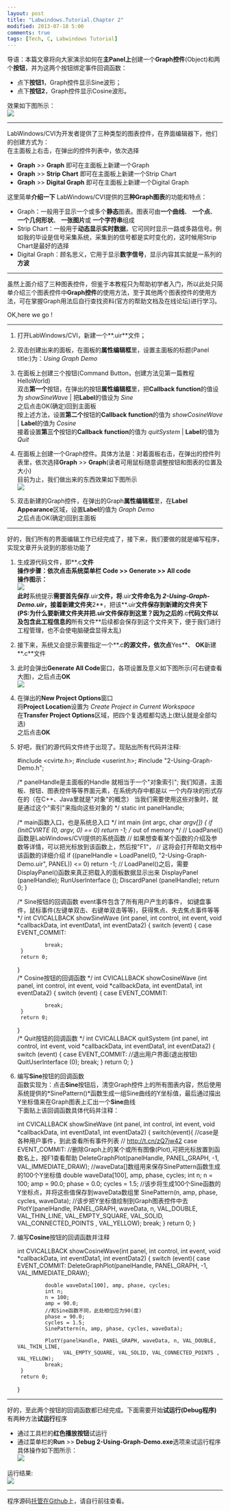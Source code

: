 ```yaml
---
layout: post
title: "Labwindows.Tutorial.Chapter 2"
modified: 2013-07-18 5:00
comments: true
tags: [Tech, C, Labwindows Tutorial]
---
```


导语：本篇文章将向大家演示如何在**主Panel上**创建一个**Graph控件**(Object)和两个**按钮**，并为这两个按钮绑定事件回调函数：  

 - 点下**按钮1**，Graph控件显示Sine波形；  
 - 点下**按钮2**，Graph控件显示Cosine波形。

效果如下图所示：  
![][1]

 [1]: http://ww3.sinaimg.cn/large/6480dca9tw1e66pudgy7aj20ej0l6abp.jpg

<!--more-->

------

LabWindows/CVI为开发者提供了三种类型的图表控件，在界面编辑器下，他们的创建方式为：  
在主面板上右击，在弹出的控件列表中，依次选择

*   **Graph** >> **Graph** 即可在主面板上新建一个Graph 
*   **Graph** >> **Strip Chart** 即可在主面板上新建一个Strip Chart 
*   **Graph** >> **Digital Graph** 即可在主面板上新建一个Digital Graph 

这里简单**介绍一下** LabWindows/CVI提供的**三种Graph图表**的功能和特点：

*   Graph：一般用于显示一个或多个**静态**图表。图表可由**一个曲线**、 **一个点**、 **一个几何形状**、 **一张图片**或 **一个字符串**组成 
*   Strip Chart：一般用于**动态显示实时数据**，它可同时显示一路或多路信号。例如我的毕设是信号采集系统，采集到的信号都是实时变化的，这时候用Strip Chart是最好的选择 
*   Digital Graph：顾名思义，它用于显示**数字信号**，显示内容其实就是一系列的**方波** 

* * *

虽然上面介绍了三种图表控件，但鉴于本教程只为帮助初学者入门，所以此处只简单介绍三个图表控件中**Graph控件**的使用方法，至于其他两个图表控件的使用方法，可在掌握Graph用法后自行查找资料(官方的帮助文档及在线论坛)进行学习。

OK,here we go !

* * *

1) 打开LabWindows/CVI，新建一个**.uir**文件；

2) 双击创建出来的面板，在面板的**属性编辑框**里，设置主面板的标题(Panel title:)为：*Using Graph Demo*

3) 在面板上创建三个按钮(Command Button，创建方法见第一篇教程HelloWorld)  
双击**第一个**按钮，在弹出的按钮**属性编辑框**里，把**Callback function**的值设为 *showSineWave* | 把**Label**的值设为 *Sine*  
之后点击OK(确定)回到主面板  
按上述方法，设置**第二个**按钮的**Callback function**的值为 *showCosineWave* | **Label**的值为 *Cosine*  
接着设置**第三个**按钮的**Callback function**的值为 *quitSystem* | **Label**的值为 *Quit*

4) 在面板上创建一个Graph控件。具体方法是：对着面板右击，在弹出的控件列表里，依次选择**Graph** >> **Graph**(读者可用鼠标随意调整按钮和图表的位置及大小)  
目前为止，我们做出来的东西效果如下图所示  
![][2]

 [2]: http://ww2.sinaimg.cn/large/6480dca9tw1e66pscg411j20ec0a7wfb.jpg

5) 双击新建的Graph控件，在弹出的Graph**属性编辑框**里，在**Label Appearance**区域，设置**Label**的值为 *Graph Demo*  
之后点击OK(确定)回到主面板

* * *

好的，我们所有的界面编辑工作已经完成了，接下来，我们要做的就是编写程序，实现文章开头说到的那些功能了

1) 生成源代码文件，即**.c**文件  
操作步骤：依次点击系统菜单栏 **Code** >> **Generate** >> **All code**  
操作图示：  
![][3]  
此时**系统提示**需要首先保存**.uir**文件，将**.uir**文件命名为 *2-Using-Graph-Demo.uir*，接着新建文件夹**2**，把该**.uir**文件保存到新建的文件夹下  
(PS:为什么要新建文件夹并把.uir文件保存到这里？因为之后的**.c**代码文件以及包含此工程信息的**所有文件**后续都会保存到这个文件夹下，便于我们进行工程管理，也不会使电脑硬盘显得太乱)

 [3]: http://ww1.sinaimg.cn/large/6480dca9tw1e66pyn5o90j20cf09f75c.jpg

2) 接下来，系统又会提示需要指定一个**.c**的源文件，依次点**Yes**、 **OK**新建**.c**文件

3) 此时会弹出**Generate All Code**窗口，各项设置及意义如下图所示(可右键查看大图)，之后点击**OK**  
![][4]

 [4]: http://ww3.sinaimg.cn/large/6480dca9tw1e66qc4donfj20d20ep0uz.jpg

4) 在弹出的**New Project Options**窗口  
将**Project Location**设置为 *Create Project in Current Workspace*  
在**Transfer Project Options**区域，把四个复选框都勾选上(默认就是全部勾选)  
之后点击**OK**

5) 好吧，我们的源代码文件终于出现了。现贴出所有代码并注释:  

    #include <cvirte.h>;
    #include <userint.h>;
    #include "2-Using-Graph-Demo.h";

    /* panelHandle是主面板的Handle
    就相当于一个"对象索引";
    我们知道，主面板、按钮、图表控件等等界面元素，在系统内存中都是以
    一个内存块的形式存在的（在C++、Java里就是"对象"的概念）
    当我们需要使用这些对象时，就是通过这个&quot;索引&quot;来指向这些对象的 */
    static int panelHandle;

    /* main函数入口，也是系统总入口 */
    int main (int argc, char *argv[]) {
        if (InitCVIRTE (0, argv, 0) == 0)
            return -1;    /* out of memory */
        // LoadPanel()函数是LabWindows/CVI提供的系统函数
        // 如果想查看某个函数的介绍及参数等详情，可以把光标放到该函数上，然后按"F1"，
        // 这将会打开帮助文档中该函数的详细介绍
        if ((panelHandle = LoadPanel(0, "2-Using-Graph-Demo.uir", PANEL)) <= 0)
            return -1;
        // LoadPanel()之后，需要DisplayPanel()函数来真正把载入的面板数据显示出来
        DisplayPanel (panelHandle);
        RunUserInterface ();
        DiscardPanel (panelHandle);
        return 0;
    }

    /* Sine按钮的回调函数
    event事件包含了所有用户产生的事件，
    如键盘事件，鼠标事件(左键单双击、右键单双击等等)，获得焦点、失去焦点事件等等 */
    int CVICALLBACK showSineWave (int panel, int control, int event,
            void *callbackData, int eventData1, int eventData2) {
        switch (event) {
            case EVENT_COMMIT:

                break;
        }
        return 0;
    }  
    /* Cosine按钮的回调函数 */
    int CVICALLBACK showCosineWave (int panel, int control, int event,
            void *callbackData, int eventData1, int eventData2) {
        switch (event) {
            case EVENT_COMMIT:

                break;
        }
        return 0;
    }  
    /* Quit按钮的回调函数 */
    int CVICALLBACK quitSystem (int panel, int control, int event,
            void *callbackData, int eventData1, int eventData2) {
        switch (event) {
            case EVENT_COMMIT:
                //退出用户界面(退出按钮)
                QuitUserInterface (0);
                break;
        }
        return 0;
    }

6) 编写**Sine**按钮的回调函数  
函数实现为：点击**Sine**按钮后，清空Graph控件上的所有图表内容，然后使用系统提供的*SinePattern()*函数生成一组Sine曲线的Y坐标值，最后通过描出Y坐标值来在Graph图表上汇出一个**Sine**曲线  
下面贴上该回调函数具体代码并注释：  

    int CVICALLBACK showSineWave (int panel, int control, int event,
            void *callbackData, int eventData1, int eventData2) {
        switch(event){
            //case是各种用户事件，到此查看所有事件列表
            // http://t.cn/zQ7jw42
            case EVENT_COMMIT:
                //删除Graph上的某个或所有图像(Plot),可把光标放置到函数名上，按F1查看帮助
                DeleteGraphPlot(panelHandle, PANEL_GRAPH, -1, VAL_IMMEDIATE_DRAW);
                //waveData[]数组用来保存SinePattern函数生成的100个Y坐标值
                double waveData[100], amp, phase, cycles;
                int n;
                n = 100;
                amp = 90.0;
                phase = 0.0;
                cycles = 1.5;
                //该步将生成100个Sine函数的Y坐标点，并将这些值保存到waveData数组里
                SinePattern(n, amp, phase, cycles, waveData);
                //该步把Y坐标值绘制到Graph图表控件中去
                PlotY(panelHandle, PANEL_GRAPH, waveData, n, VAL_DOUBLE, VAL_THIN_LINE, 
                      VAL_EMPTY_SQUARE, VAL_SOLID, VAL_CONNECTED_POINTS , VAL_YELLOW);
                break;
        }
        return 0;
    }

7) 编写**Cosine**按钮的回调函数并注释  

    int CVICALLBACK showCosineWave(int panel, int control, int event,
            void *callbackData, int eventData1, int eventData2) {
        switch (event){
            case EVENT_COMMIT:
                DeleteGraphPlot(panelHandle, PANEL_GRAPH, -1, VAL_IMMEDIATE_DRAW);
                
                double waveData[100], amp, phase, cycles;
                int n;
                n = 100;
                amp = 90.0;
                //和Sine函数不同，此处相位应为90(度)
                phase = 90.0;
                cycles = 1.5;
                SinePattern(n, amp, phase, cycles, waveData);
                
                PlotY(panelHandle, PANEL_GRAPH, waveData, n, VAL_DOUBLE, VAL_THIN_LINE, 
                      VAL_EMPTY_SQUARE, VAL_SOLID, VAL_CONNECTED_POINTS , VAL_YELLOW);
                break;
        }
        return 0;
    }

------

好的，至此两个按钮的回调函数都已经完成。下面需要开始**试运行(Debug程序)**  
有两种方法**试运行**程序

*   通过工具栏的**红色播放按钮**试运行
*   通过菜单栏的**Run** >> **Debug 2-Using-Graph-Demo.exe**选项来试运行程序  
    具体操作如下图所示：  
    ![][5] 

 [5]: http://ww2.sinaimg.cn/large/6480dca9tw1e66qebhm8wj20b009ojsh.jpg

运行结果:  
![][1]

-------

程序源码[托管在Github][6]上，请自行前往查看。

 [6]: https://github.com/HelloLyfing/LabWindows-CVI-Tutorial-For-Newbie-By.Lyfing
